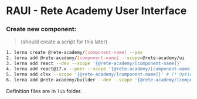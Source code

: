# RAUI - Rete Academy User Interface


### Create new component:
> (should create a script for this later)

```bash
1. lerna create @rete-academy/[component-name] --yes
2. lerna add @rete-academy/[component-name] --scope=@rete-academy/ui
3. lerna add react --dev --scope '{@rete-academy/[component-name]}'
4. lerna add react@17.x --peer --scope '{@rete-academy/[component-name]}'
5. lerna add clsx --scope '{@rete-academy/[component-name]}' # (* Optional)
6. lerna add @rete-academy/builder --dev --scope '{@rete-academy/[component-name]}'
```

Definition files are in `lib` folder.
